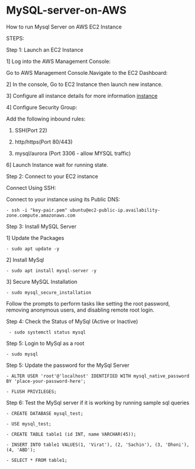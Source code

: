 # MySQL-server-on-AWS
How to run Mysql Server on AWS EC2 Instance

STEPS:

Step 1: Launch an EC2 Instance

1] Log into the AWS Management Console:

   Go to AWS Management Console.Navigate to the EC2 Dashboard:

2] In the console, Go to EC2 Instance then launch new instance.

3] Configure all instance details for more information [instance](https://docs.aws.amazon.com/AWSEC2/latest/UserGuide/EC2_GetStarted.html#ec2-launch-instance) 

4] Configure Security Group:

   Add the following inbound rules:

1. SSH(Port 22)

2. http/https(Port 80/443)

3. mysql/aurora (Port 3306 - allow MYSQL traffic)
		
		
6] Launch Instance wait for running state.

Step 2: Connect to your EC2 instance

  Connect Using SSH:

  Connect to your instance using its Public DNS:
			
    - ssh -i "key-pair.pem" ubuntu@ec2-public-ip.availability-zone.compute.amazonaws.com
		
		
Step 3: Install MySQL Server

1] Update the Packages
    
    - sudo apt update -y
     
2] Install MySql  	
 	
    - sudo apt install mysql-server -y

3] Secure MySQL Installation 
 		
    - sudo mysql_secure_installation
    
Follow the prompts to perform tasks like setting the root password, removing anonymous users, and disabling remote root login.

Step 4: Check the Status of MySql (Active or Inactive)

	 - sudo systemctl status mysql

Step 5: Login to MySql as a root

	- sudo mysql
		
Step 5: Update the password for the MySql Server

	- ALTER USER 'root'@'localhost' IDENTIFIED WITH mysql_native_password BY 'place-your-password-here';
		
	- FLUSH PRIVILEGES;

Step 6: Test the MySql server if it is working by running sample sql queries

	- CREATE DATABASE mysql_test;

	- USE mysql_test;

	- CREATE TABLE table1 (id INT, name VARCHAR(45));

	- INSERT INTO table1 VALUES(1, 'Virat'), (2, 'Sachin'), (3, 'Dhoni'), (4, 'ABD');

	- SELECT * FROM table1;
